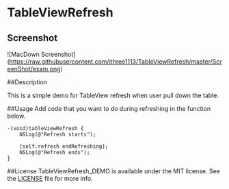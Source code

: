# TableViewRefresh

## Screenshot
![MacDown Screenshot] (https://raw.githubusercontent.com/ithree1113/TableViewRefresh/master/ScreenShot/exam.png)

##Description

This is a simple demo for TableView refresh when user pull down the table.

##Usage
Add code that you want to do during refreshing in the function below.

```objc
-(void)tableViewRefresh {    
    NSLog(@"Refresh starts");
    
    [self.refresh endRefreshing];
    NSLog(@"Refresh ends");
}

```

##License
TableViewRefresh_DEMO is available under the MIT license. See the [LICENSE](https://raw.githubusercontent.com/ithree1113/TableViewRefresh_DEMO/master/LICENSE) file for more info.
